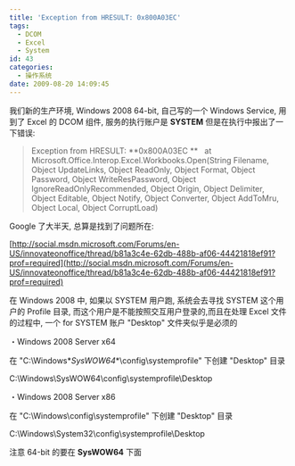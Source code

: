 ```yaml
---
title: 'Exception from HRESULT: 0x800A03EC'
tags:
  - DCOM
  - Excel
  - System
id: 43
categories:
  - 操作系统
date: 2009-08-20 14:09:45
---
```


我们新的生产环境, Windows 2008 64-bit, 自己写的一个 Windows Service, 用到了 Excel 的 DCOM 组件, 服务的执行账户是 **SYSTEM** 但是在执行中报出了一下错误:
> Exception from HRESULT: **0x800A03EC
> **   at Microsoft.Office.Interop.Excel.Workbooks.Open(String Filename, Object UpdateLinks, Object ReadOnly, Object Format, Object Password, Object WriteResPassword, Object IgnoreReadOnlyRecommended, Object Origin, Object Delimiter, Object Editable, Object Notify, Object Converter, Object AddToMru, Object Local, Object CorruptLoad)
<!--more-->

Google 了大半天, 总算是找到了问题所在:

[http://social.msdn.microsoft.com/Forums/en-US/innovateonoffice/thread/b81a3c4e-62db-488b-af06-44421818ef91?prof=required](http://social.msdn.microsoft.com/Forums/en-US/innovateonoffice/thread/b81a3c4e-62db-488b-af06-44421818ef91?prof=required)

在 Windows 2008 中, 如果以 SYSTEM 用户跑, 系统会去寻找 SYSTEM 这个用户的 Profile 目录, 而这个用户是不能按照交互用户登录的,而且在处理 Excel 文件的过程中, 一个 for SYSTEM 账户 "Desktop" 文件夹似乎是必须的

・Windows 2008 Server x64

在 "C:\Windows\**SysWOW64**\config\systemprofile" 下创建 "Desktop" 目录

C:\Windows\SysWOW64\config\systemprofile\Desktop

・Windows 2008 Server x86

在 "C:\Windows\config\systemprofile" 下创建 "Desktop" 目录

C:\Windows\System32\config\systemprofile\Desktop

注意 64-bit 的要在 **SysWOW64** 下面